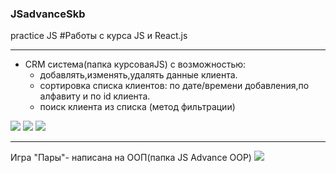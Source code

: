 ### JSadvanceSkb
practice JS
#Работы с курса JS и React.js
____
+ CRM система(папка курсоваяJS) с возможностью:
   + добавлять,изменять,удалять данные клиента.
   + сортировка списка клиентов: по дате/времени добавления,по алфавиту и по id клиента.
   + поиск клиента из списка (метод фильтрации)
<img src="https://i.yapx.ru/WHnW5.bmp">
<img src="https://i.yapx.ru/WHnzX.bmp">
<img src="https://i.yapx.ru/WHn1G.bmp">

___________

Игра "Пары"- написана на ООП(папка JS Advance OOP)
<img src="https://i.yapx.ru/WHoJN.bmp">

